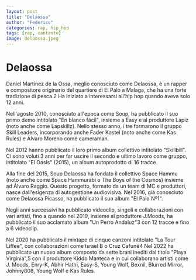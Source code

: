 ```yaml
---
layout: post
title: "Delaossa"
author: "Federico"
categories: rap, hip_hop
tags: [rap, cantante]
image: delaossa.jpeg
---
```


# Delaossa

Daniel Martínez de la Ossa, meglio conosciuto come Delaossa, è un rapper e compositore originario del quartiere di El Palo a Malaga, che ha una forte tradizione di pesca.2 Ha iniziato a interessarsi all'hip hop quando aveva solo 12 anni.

Nell'agosto 2010, conosciuto all'epoca come Soup, ha pubblicato il suo primo demo intitolato "En blanco fácil", insieme a Easy e al produttore Lápiz (noto anche come Lapskillz). Nello stesso anno, i tre formarono il gruppo Skill Leaders, incorporando anche Fader Kastel (noto anche come Kas Rules) e Álvaro Moreno come cameraman.

Nel 2012 hanno pubblicato il loro primo album collettivo intitolato "Skillbill". Ci sono voluti 3 anni per far uscire il secondo e ultimo lavoro come gruppo, intitolato "El Oasis" (2015), un album autoprodotto di 16 tracce.

Alla fine del 2015, Soup Delaossa ha fondato il collettivo Space Hammu (noto anche come Space Hammurabi o The Boys of the Cosmos) insieme ad Álvaro Raggio. Questo progetto, formato da un team di MC e produttori, nasce dall'esigenza di autogestione audiovisiva. Nel 2016, già conosciuto come Delaossa Picasso, ha pubblicato il suo album "El Palo Nº1".

Negli anni successivi ha pubblicato videoclip, singoli e collaborazioni con vari artisti, fino a quando nel 2019, insieme al produttore J.Moods, ha pubblicato il suo acclamato album "Un Perro Andaluz"3 con 12 tracce e fino a 6 videoclip.

Nel 2020 ha pubblicato il mixtape di cinque canzoni intitolato "La Tour Liffee", con collaborazioni come Israel B o Cruz Cafuné4 Nel 2022 ha pubblicato un nuovo album composto da sette brani inediti dal titolo "Playa Virginia",5 con il produttore Kiddo Manteca e in cui collaborano artisti come J. Moods, Enry-K, Abhir Hathi, Easy-S, Young Wolf, Bexnil, Blurred Mirror, Johnny808, Young Wolf e Kas Rules.
